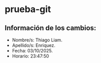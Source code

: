 # prueba-git

## Información de los cambios:
- Nombre/s: Thiago Liam.
- Apellido/s: Enriquez.
- Fecha: 03/10/2025.
- Horario: 23:47:50
